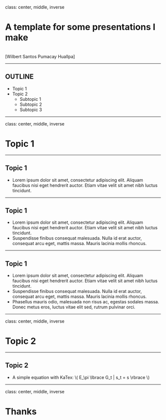 class: center, middle, inverse

# A template for some presentations I make
<br>
[Wilbert Santos Pumacay Huallpa]

---

## OUTLINE

*   Topic 1
*   Topic 2
    *   Subtopic 1
    *   Subtopic 2
    *   Subtopic 3

---
class: center, middle, inverse
# Topic 1

---

## Topic 1

*   Lorem ipsum dolor sit amet, consectetur adipiscing elit. Aliquam faucibus nisi 
    eget hendrerit auctor. Etiam vitae velit sit amet nibh luctus tincidunt.

---

## Topic 1

*   Lorem ipsum dolor sit amet, consectetur adipiscing elit. Aliquam faucibus nisi 
    eget hendrerit auctor. Etiam vitae velit sit amet nibh luctus tincidunt.
*   Suspendisse finibus consequat malesuada. Nulla id erat auctor, consequat arcu 
    eget, mattis massa. Mauris lacinia mollis rhoncus.

---

## Topic 1

*   Lorem ipsum dolor sit amet, consectetur adipiscing elit. Aliquam faucibus nisi 
    eget hendrerit auctor. Etiam vitae velit sit amet nibh luctus tincidunt.
*   Suspendisse finibus consequat malesuada. Nulla id erat auctor, consequat arcu 
    eget, mattis massa. Mauris lacinia mollis rhoncus. 
*   Phasellus mauris odio, malesuada non risus ac, egestas sodales massa. Donec 
    metus eros, luctus vitae elit sed, rutrum pulvinar orci.

---

class: center, middle, inverse
# Topic 2

---

## Topic 2

*   A simple equation with KaTex: \\( E_\pi \lbrace G_t | s_t = s \rbrace \\)

---

class: center, middle, inverse
# Thanks

